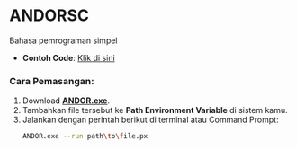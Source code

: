 # ANDORSC  
Bahasa pemrograman simpel  

- **Contoh Code**: [Klik di sini](ANDOR/CodeTest/example.px)  

### Cara Pemasangan:  
1. Download [**ANDOR.exe**](https://github.com/exzgit/ANDORSC/blob/main/ANDOR/bin/Debug/net6.0/ANDOR.exe).  
2. Tambahkan file tersebut ke **Path Environment Variable** di sistem kamu.  
3. Jalankan dengan perintah berikut di terminal atau Command Prompt:  
   ```bash
   ANDOR.exe --run path\to\file.px
